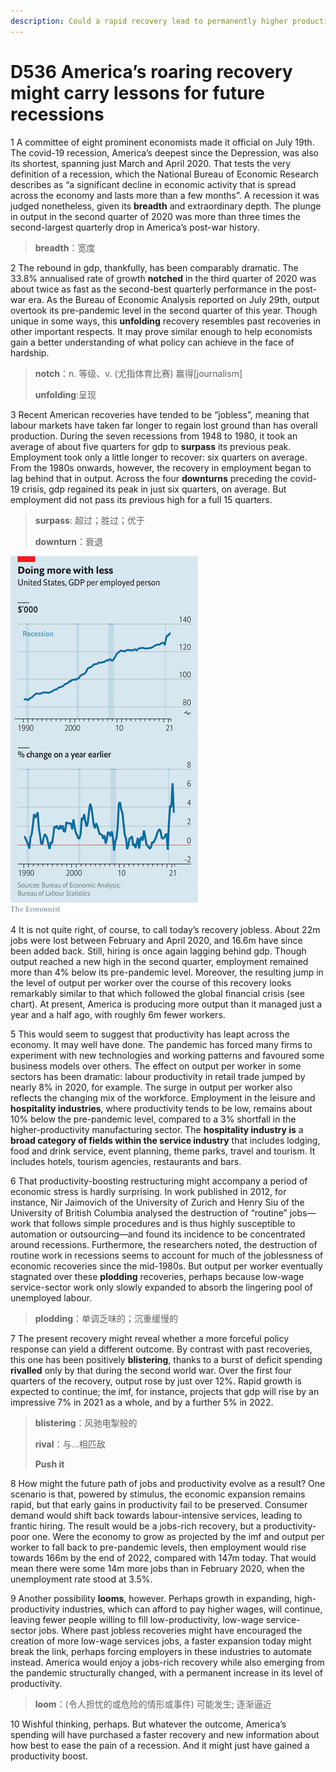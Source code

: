 ```yaml
---
description: Could a rapid recovery lead to permanently higher productivity?
---
```


# D536 America’s roaring recovery might carry lessons for future recessions
1 A committee of eight prominent economists made it official on July 19th. The covid-19 recession, America’s deepest since the Depression, was also its shortest, spanning just March and April 2020. That tests the very definition of a recession, which the National Bureau of Economic Research describes as “a significant decline in economic activity that is spread across the economy and lasts more than a few months”. A recession it was judged nonetheless, given its **breadth** and extraordinary depth. The plunge in output in the second quarter of 2020 was more than three times the second-largest quarterly drop in America’s post-war history.

> **breadth**：宽度
>

2 The rebound in gdp, thankfully, has been comparably dramatic. The 33.8% annualised rate of growth **notched** in the third quarter of 2020 was about twice as fast as the second-best quarterly performance in the post-war era. As the Bureau of Economic Analysis reported on July 29th, output overtook its pre-pandemic level in the second quarter of this year. Though unique in some ways, this **unfolding** recovery resembles past recoveries in other important respects. It may prove similar enough to help economists gain a better understanding of what policy can achieve in the face of hardship.

> **notch**：n. 等级、v. (尤指体育比赛) 赢得[journalism]
>
> **unfolding**:呈现
>

3 Recent American recoveries have tended to be “jobless”, meaning that labour markets have taken far longer to regain lost ground than has overall production. During the seven recessions from 1948 to 1980, it took an average of about five quarters for gdp to **surpass** its previous peak. Employment took only a little longer to recover: six quarters on average. From the 1980s onwards, however, the recovery in employment began to lag behind that in output. Across the four **downturns** preceding the covid-19 crisis, gdp regained its peak in just six quarters, on average. But employment did not pass its previous high for a full 15 quarters.

> **surpass**: 超过；胜过；优于
>
> **downturn**：衰退
>

![](./img/boxcntvfDmAJmtGOWJkhEyLec5b.png)

4 It is not quite right, of course, to call today’s recovery jobless. About 22m jobs were lost between February and April 2020, and 16.6m have since been added back. Still, hiring is once again lagging behind gdp. Though output reached a new high in the second quarter, employment remained more than 4% below its pre-pandemic level. Moreover, the resulting jump in the level of output per worker over the course of this recovery looks remarkably similar to that which followed the global financial crisis (see chart). At present, America is producing more output than it managed just a year and a half ago, with roughly 6m fewer workers.

5 This would seem to suggest that productivity has leapt across the economy. It may well have done. The pandemic has forced many firms to experiment with new technologies and working patterns and favoured some business models over others. The effect on output per worker in some sectors has been dramatic: labour productivity in retail trade jumped by nearly 8% in 2020, for example. The surge in output per worker also reflects the changing mix of the workforce. Employment in the leisure and **hospitality industries**, where productivity tends to be low, remains about 10% below the pre-pandemic level, compared to a 3% shortfall in the higher-productivity manufacturing sector.
The **hospitality industry is** a **broad category of fields within the service industry** that includes lodging, food and drink service, event planning, theme parks, travel and tourism. It includes hotels, tourism agencies, restaurants and bars.

6 That productivity-boosting restructuring might accompany a period of economic stress is hardly surprising. In work published in 2012, for instance, Nir Jaimovich of the University of Zurich and Henry Siu of the University of British Columbia analysed the destruction of “routine” jobs—work that follows simple procedures and is thus highly susceptible to automation or outsourcing—and found its incidence to be concentrated around recessions. Furthermore, the researchers noted, the destruction of routine work in recessions seems to account for much of the joblessness of economic recoveries since the mid-1980s. But output per worker eventually stagnated over these **plodding** recoveries, perhaps because low-wage service-sector work only slowly expanded to absorb the lingering pool of unemployed labour.

> **plodding**：单调乏味的；沉重缓慢的
>

7 The present recovery might reveal whether a more forceful policy response can yield a different outcome. By contrast with past recoveries, this one has been positively **blistering**, thanks to a burst of deficit spending **rivalled** only by that during the second world war. Over the first four quarters of the recovery, output rose by just over 12%. Rapid growth is expected to continue; the imf, for instance, projects that gdp will rise by an impressive 7% in 2021 as a whole, and by a further 5% in 2022.

> **blistering**：风驰电掣般的
>
> **rival**：与…相匹敌
>
> **Push it**
>

8 How might the future path of jobs and productivity evolve as a result? One scenario is that, powered by stimulus, the economic expansion remains rapid, but that early gains in productivity fail to be preserved. Consumer demand would shift back towards labour-intensive services, leading to frantic hiring. The result would be a jobs-rich recovery, but a productivity-poor one. Were the economy to grow as projected by the imf and output per worker to fall back to pre-pandemic levels, then employment would rise towards 166m by the end of 2022, compared with 147m today. That would mean there were some 14m more jobs than in February 2020, when the unemployment rate stood at 3.5%.

9 Another possibility **looms**, however. Perhaps growth in expanding, high-productivity industries, which can afford to pay higher wages, will continue, leaving fewer people willing to fill low-productivity, low-wage service-sector jobs. Where past jobless recoveries might have encouraged the creation of more low-wage services jobs, a faster expansion today might break the link, perhaps forcing employers in these industries to automate instead. America would enjoy a jobs-rich recovery while also emerging from the pandemic structurally changed, with a permanent increase in its level of productivity.

> **loom**：(令人担忧的或危险的情形或事件) 可能发生; 逐渐逼近
>

10 Wishful thinking, perhaps. But whatever the outcome, America’s spending will have purchased a faster recovery and new information about how best to ease the pain of a recession. And it might just have gained a productivity boost.

